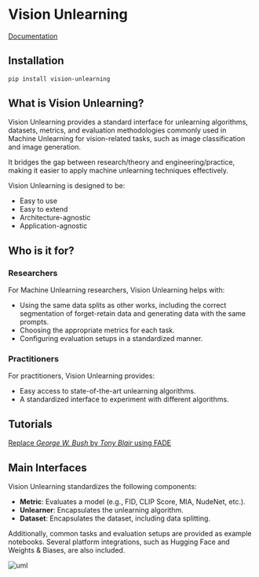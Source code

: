 # Vision Unlearning

[Documentation](https://vision-unlearning.readthedocs.io/)

## Installation

```sh
pip install vision-unlearning
```

## What is Vision Unlearning?

Vision Unlearning provides a standard interface for unlearning algorithms, datasets, metrics, and evaluation methodologies commonly used in Machine Unlearning for vision-related tasks, such as image classification and image generation.

It bridges the gap between research/theory and engineering/practice, making it easier to apply machine unlearning techniques effectively.

Vision Unlearning is designed to be:
- Easy to use
- Easy to extend
- Architecture-agnostic
- Application-agnostic

## Who is it for?

### Researchers
For Machine Unlearning researchers, Vision Unlearning helps with:
- Using the same data splits as other works, including the correct segmentation of forget-retain data and generating data with the same prompts.
- Choosing the appropriate metrics for each task.
- Configuring evaluation setups in a standardized manner.

### Practitioners
For practitioners, Vision Unlearning provides:
- Easy access to state-of-the-art unlearning algorithms.
- A standardized interface to experiment with different algorithms.

## Tutorials
[Replace _George W. Bush_ by _Tony Blair_ using FADE](https://drive.google.com/file/d/1DtdwZuUDHhu-7O5cgeTHVbTGjyiuIwTQ/view?usp=sharing)
## Main Interfaces

Vision Unlearning standardizes the following components:

- **Metric**: Evaluates a model (e.g., FID, CLIP Score, MIA, NudeNet, etc.).
- **Unlearner**: Encapsulates the unlearning algorithm.
- **Dataset**: Encapsulates the dataset, including data splitting.

Additionally, common tasks and evaluation setups are provided as example notebooks. Several platform integrations, such as Hugging Face and Weights & Biases, are also included.

![uml](docs/images/UML.png)
